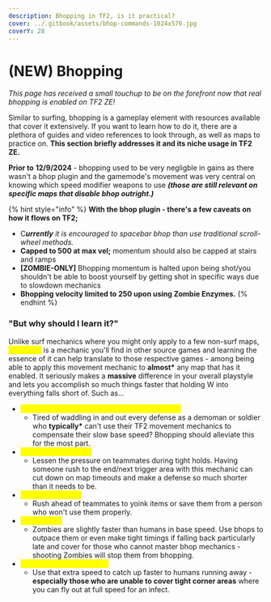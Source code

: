 ```yaml
---
description: Bhopping in TF2, is it practical?
cover: ../.gitbook/assets/bhop-commands-1024x576.jpg
coverY: 28
---
```


# (NEW) Bhopping

_This page has received a small touchup to be on the forefront now that real bhopping is enabled on TF2 ZE!_

Similar to surfing, bhopping is a gameplay element with resources available that cover it extensively. If you want to learn how to do it, there are a plethora of guides and video references to look through, as well as maps to practice on. **This section briefly addresses it and its niche usage in TF2 ZE.**

**Prior to** **12/9/2024** - bhopping used to be very negligble in gains as there wasn't a bhop plugin and the gamemode's movement was very central on knowing which speed modifier weapons to use _**(those are still relevant on specific maps that disable bhop outright.)**_

{% hint style="info" %}
**With the bhop plugin - there's a few caveats on how it flows on TF2;**

* &#x43;_**urrently** it is encouraged to spacebar bhop than use traditional scroll-wheel methods._
* **Capped to 500 at max vel;** momentum should also be capped at stairs and ramps
* **\[ZOMBIE-ONLY]** Bhopping momentum is halted upon being shot/you shouldn't be able to boost yourself by getting shot in specific ways due to slowdown mechanics
* **Bhopping velocity limited to 250 upon using Zombie Enzymes.**
{% endhint %}

### **"But why should I learn it?"**

Unlike surf mechanics where you might only apply to a few non-surf maps, <mark style="color:yellow;">**bhopping**</mark> is a mechanic you'll find in other source games and learning the essence of it can help translate to those respective games - among being able to apply this movement mechanic to **almost\*** any map that has it enabled. It seriously makes a **massive** difference in your overall playstyle and lets you accomplish so much things faster that holding W into everything falls short of. Such as...

* <mark style="color:yellow;">**Overcome slower class base movement speed**</mark>
  * Tired of waddling in and out every defense as a demoman or soldier who **typically\*** can't use their TF2 movement mechanics to compensate their slow base speed? Bhopping should alleviate this for the most part.
* <mark style="color:yellow;">**Rushing for Triggers**</mark>
  * Lessen the pressure on teammates during tight holds. Having someone rush to the end/next trigger area with this mechanic can cut down on map timeouts and make a defense so much shorter than it needs to be.
* <mark style="color:yellow;">**Rushing for Items**</mark>
  * Rush ahead of teammates to yoink items or save them from a person who won't use them properly.
* <mark style="color:yellow;">**Falling Back**</mark>
  * Zombies are slightly faster than humans in base speed. Use bhops to outpace them or even make tight timings if falling back particularly late and cover for those who cannot master bhop mechanics - shooting Zombies will stop them from bhopping.
* <mark style="color:yellow;">**Infecting Fleeing Humans**</mark>
  * Use that extra speed to catch up faster to humans running away - **especially those who are unable to cover tight corner areas** where you can fly out at full speed for an infect.
